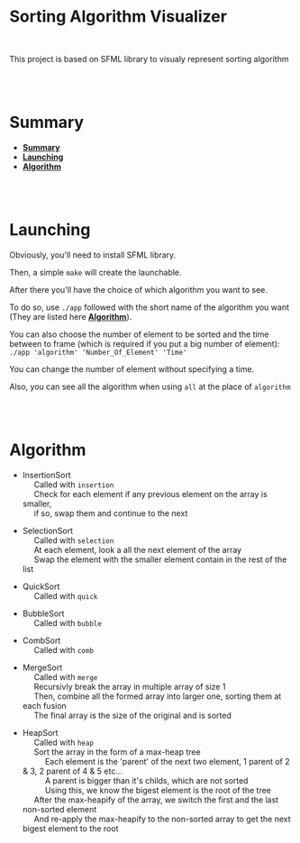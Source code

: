 # Sorting Algorithm Visualizer

<br/>

This project is based on SFML library to visualy represent sorting algorithm

<br/>

<br/>

# Summary
* **[Summary](#summary)**
* **[Launching](#launching)**
* **[Algorithm](#algorithm)**

<br/>

<br/>

# Launching

Obviously, you'll need to install SFML library.

Then, a simple `make` will create the launchable.

After there you'll have the choice of which algorithm you want to see.

To do so, use `./app` followed with the short name of the algorithm you want (They are listed here **[Algorithm](#algorithm)**).

You can also choose the number of element to be sorted and the time between to frame (which is required if you put a big number of element): `./app 'algorithm' 'Number_Of_Element' 'Time'`

You can change the number of element without specifying a time.

Also, you can see all the algorithm when using `all` at the place of `algorithm`

<br/>

<br/>

# Algorithm

* InsertionSort  
     Called with `insertion`  
     Check for each element if any previous element on the array is smaller,  
     if so, swap them and continue to the next

* SelectionSort  
     Called with `selection`  
     At each element, look a all the next element of the array  
     Swap the element with the smaller element contain in the rest of the list

* QuickSort  
     Called with `quick`

* BubbleSort  
     Called with `bubble`

* CombSort  
     Called with `comb`

* MergeSort  
     Called with `merge`  
     Recursivly break the array in multiple array of size 1  
     Then, combine all the formed array into larger one, sorting them at each fusion  
     The final array is the size of the original and is sorted

* HeapSort  
     Called with `heap`  
     Sort the array in the form of a max-heap tree  
          Each element is the 'parent' of the next two element, 1 parent of 2 & 3, 2 parent of 4 & 5 etc...  
          A parent is bigger than it's childs, which are not sorted  
          Using this, we know the bigest element is the root of the tree  
     After the max-heapify of the array, we switch the first and the last non-sorted element  
     And re-apply the max-heapify to the non-sorted array to get the next bigest element to the root  

<br/>
